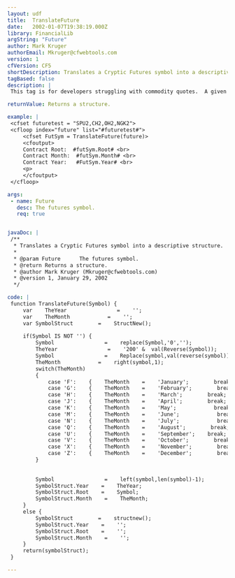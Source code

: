 ```yaml
---
layout: udf
title:  TranslateFuture
date:   2002-01-07T19:38:19.000Z
library: FinancialLib
argString: "Future"
author: Mark Kruger
authorEmail: Mkruger@cfwebtools.com
version: 1
cfVersion: CF5
shortDescription: Translates a Cryptic Futures symbol into a descriptive structure.
tagBased: false
description: |
 This tag is for developers struggling with commodity quotes.  A given commodity symbol has an indicator for the year and month of the contract it represents.  The month in particular cooresponds to codes dictated by commodity exchanges.  This UDF unpacks a futures symbol into it's root, descriptive month, and year, and hands the values back as a structure.

returnValue: Returns a structure.

example: |
 <cfset futuretest = "SPU2,CH2,OH2,NGK2">
 <cfloop index="future" list="#futuretest#">
     <cfset FutSym = TranslateFuture(future)>
     <cfoutput>
     Contract Root:  #futSym.Root# <br>
     Contract Month:  #futSym.Month# <br>
     Contract Year:   #FutSym.Year# <br>
     <p>
     </cfoutput>
 </cfloop>

args:
 - name: Future
   desc: The futures symbol.
   req: true


javaDoc: |
 /**
  * Translates a Cryptic Futures symbol into a descriptive structure.
  * 
  * @param Future      The futures symbol. 
  * @return Returns a structure. 
  * @author Mark Kruger (Mkruger@cfwebtools.com) 
  * @version 1, January 29, 2002 
  */

code: |
 function TranslateFuture(Symbol) {
     var    TheYear                =    '';
     var    TheMonth            =    '';
     var SymbolStruct        =    StructNew();
     
     if(Symbol IS NOT '') {
         Symbol                =    replace(Symbol,'0','');
         TheYear                =    '200' &  val(Reverse(Symbol));
         Symbol                =    Replace(symbol,val(reverse(symbol)),'');
         TheMonth            =    right(symbol,1);
         switch(TheMonth)
         {
             case 'F':    {    TheMonth    =    'January';        break;        }
             case 'G':    {    TheMonth    =    'February';        break;        }
             case 'H':    {    TheMonth    =    'March';        break;        }
             case 'J':    {    TheMonth    =    'April';        break;        }
             case 'K':    {    TheMonth    =    'May';            break;        }
             case 'M':    {    TheMonth    =    'June';            break;        }
             case 'N':    {    TheMonth    =    'July';            break;        }
             case 'Q':    {    TheMonth    =    'August';        break;        }
             case 'U':    {    TheMonth    =    'September';    break;        }
             case 'V':    {    TheMonth    =    'October';        break;        }
             case 'X':    {    TheMonth    =    'November';        break;        }
             case 'Z':    {    TheMonth    =    'December';        break;        }                
         }
         
         
         Symbol                =    left(symbol,len(symbol)-1);
         SymbolStruct.Year    =    TheYear;
         SymbolStruct.Root    =    Symbol;
         SymbolStruct.Month    =    TheMonth;
     }
     else {
         SymbolStruct        =    structnew();    
         SymbolStruct.Year    =    '';
         SymbolStruct.Root    =    '';
         SymbolStruct.Month    =    '';
     }
     return(symbolStruct);
 }

---
```


